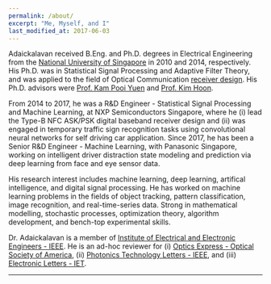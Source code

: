 ```yaml
---
permalink: /about/
excerpt: "Me, Myself, and I"
last_modified_at: 2017-06-03
---
```


Adaickalavan received B.Eng. and Ph.D. degrees in Electrical Engineering from the [National University of Singapore](http://www.nus.edu.sg/) in 2010 and 2014, respectively. His Ph.D. was in Statistical Signal Processing and Adaptive Filter Theory, and was applied to the field of Optical Communication <a href="/portfolio/cwdaml_and_adaptivecwda/">receiver design</a>. His Ph.D. advisors were [Prof. Kam Pooi Yuen](https://www.ece.nus.edu.sg/stfpage/elekampy/) and [Prof. Kim Hoon](https://sites.google.com/site/hoonkimlabs/people).

From 2014 to 2017, he was a R&D Engineer - Statistical Signal Processing and Machine Learning, at NXP Semiconductors Singapore, where he (i) lead the Type-B NFC ASK/PSK digital baseband receiver design and (ii) was engaged in temporary traffic sign recognition tasks using convolutional neural networks for self driving car application. Since 2017, he has been a Senior R&D Engineer - Machine Learning, with Panasonic Singapore, working on intelligent driver distraction state modeling and prediction via deep learning from face and eye sensor data. 

His research interest includes machine learning, deep learning, artifical intelligence, and digital signal processing. He has worked on machine learning problems in the fields of object tracking, pattern classification, image recognition, and real-time-series data. Strong in mathematical modelling, stochastic processes, optimization theory, algorithm development, and bench-top experimental skills. 

Dr. Adaickalavan is a member of [Institute of Electrical and Electronic Engineers - IEEE](https://www.ieee.org/index.html). He is an ad-hoc reviewer for (i) [Optics Express - Optical Society of America](http://www.osa.org/en-us/home/), (ii) [Photonics Technology Letters - IEEE](http://ieeexplore.ieee.org/xpl/RecentIssue.jsp?punumber=68), and (iii) [Electronic Letters - IET](http://digital-library.theiet.org/content/journals/el).

---